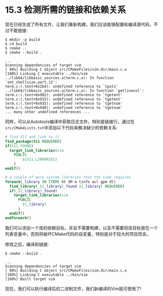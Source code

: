 # 15.3 检测所需的链接和依赖关系

现在已经生成了所有文件，让我们重新构建。我们应该能够配置和编译源代码，不过不能链接:

```shell
$ mkdir -p build
$ cd build
$ cmake ..
$ cmake --build .

...
Scanning dependencies of target vim
[ 98%] Building C object src/CMakeFiles/vim.dir/main.c.o
[100%] Linking C executable ../bin/vim
../lib64/libbasic_sources.a(term.c.o): In function `set_shellsize.part.12':
term.c:(.text+0x2bd): undefined reference to `tputs'
../lib64/libbasic_sources.a(term.c.o): In function `getlinecol':
term.c:(.text+0x902): undefined reference to `tgetent'
term.c:(.text+0x915): undefined reference to `tgetent'
term.c:(.text+0x935): undefined reference to `tgetnum'
term.c:(.text+0x948): undefined reference to `tgetnum'
... many other undefined references ...
```

同样，可以从Autotools编译中获取日志文件，特别是链接行，通过在`src/CMakeLists.txt`中添加以下代码来解决缺少的依赖关系:

```cmake
# find X11 and link to it
find_package(X11 REQUIRED)
if(X11_FOUND)
  target_link_libraries(vim
    PUBLIC
    	${X11_LIBRARIES}
    )
endif()

# a couple of more system libraries that the code requires
foreach(_library IN ITEMS Xt SM m tinfo acl gpm dl)
  find_library(_${_library}_found ${_library} REQUIRED)
  if(_${_library}_found)
    target_link_libraries(vim
      PUBLIC
        ${_library}
      )
  endif()
endforeach()
```

我们可以添加一个库的依赖目标，并且不需要构建，以及不需要将库目标放在一个列表变量中，否则将破坏CMake代码的自变量，特别是对于较大的项目而言。

修改之后，编译和链接:

```shell
$ cmake --build .

...
Scanning dependencies of target vim
[ 98%] Building C object src/CMakeFiles/vim.dir/main.c.o
[100%] Linking C executable ../bin/vim
[100%] Built target vim
```

现在，我们可以执行编译后的二进制文件，我们新编译的Vim就可使用了!